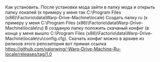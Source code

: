 Как установить.
После установки мода зайти в папку мода и открыть папку локалей (к примеру у меня так C:\Program Files (x86)\Factorio\data\Warp-Drive-Machine\locale)
Создать папку ru (к примеру у меня C:\Program Files (x86)\Factorio\data\Warp-Drive-Machine\locale\ru)
В созданую папку положить скачаный конфиг (в конце у меня вышло C:\Program Files (x86)\Factorio\data\Warp-Drive-Machine\locale\ru\config.cfg). Скачать конфиг можно в архиве из релизов этого репозитория вот прямая ссылка https://github.com/valorwing/-Warp-Drive-Machine-Ru-locale/releases/tag/1.0
